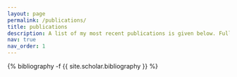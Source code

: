 ```yaml
---
layout: page
permalink: /publications/
title: publications
description: A list of my most recent publications is given below. Full list on <a href="https://scholar.google.com/citations?hl=en&user=qCI0O08AAAAJ" style="color:#0000FF;">Google Scholar</a> and <a href="https://scholar.google.com/citations?hl=en&user=qCI0O08AAAAJ" style="color:#0000FF;">Google Scholar</a>.
nav: true
nav_order: 1
---
```

<!-- _pages/publications.md -->
<div class="publications">

{% bibliography -f {{ site.scholar.bibliography }} %}

</div>
